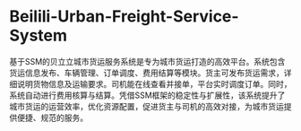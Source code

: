 # Beilili-Urban-Freight-Service-System
基于SSM的贝立立城市货运服务系统是专为城市货运打造的高效平台。系统包含货运信息发布、车辆管理、订单调度、费用结算等模块。货主可发布货运需求，详细说明货物信息及运输要求。司机能在线查看并接单，平台实时调度订单。同时，系统自动进行费用核算与结算。凭借SSM框架的稳定性与扩展性，该系统提升了城市货运的运营效率，优化资源配置，促进货主与司机的高效对接，为城市货运提供便捷、规范的服务。

